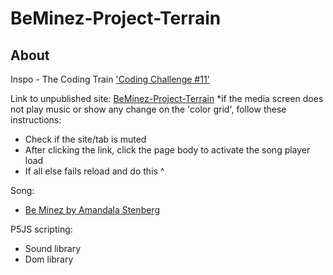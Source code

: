 # BeMinez-Project-Terrain

## About
Inspo - The Coding Train ['Coding Challenge #11'](https://www.youtube.com/watch?v=IKB1hWWedMk&t=1199s)

Link to unpublished site: [BeMinez-Project-Terrain](https://pink-hat-hacker.github.io/BeMinez-Project-Terrain/)
*if the media screen does not play music or show any change on the 'color grid', follow these instructions:
- Check if the site/tab is muted
- After clicking the link, click the page body to activate the song player load
- If all else fails reload and do this ^

Song:
- [Be Minez by Amandala Stenberg](https://www.youtube.com/watch?v=4sMkaX2L7e0)

P5JS scripting:
- Sound library
- Dom library

